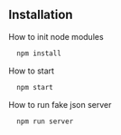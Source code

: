 
## Installation

How to init node modules

```bash
  npm install
```

How to start

```bash
  npm start
```

How to run fake json server

```bash
  npm run server
```
    
